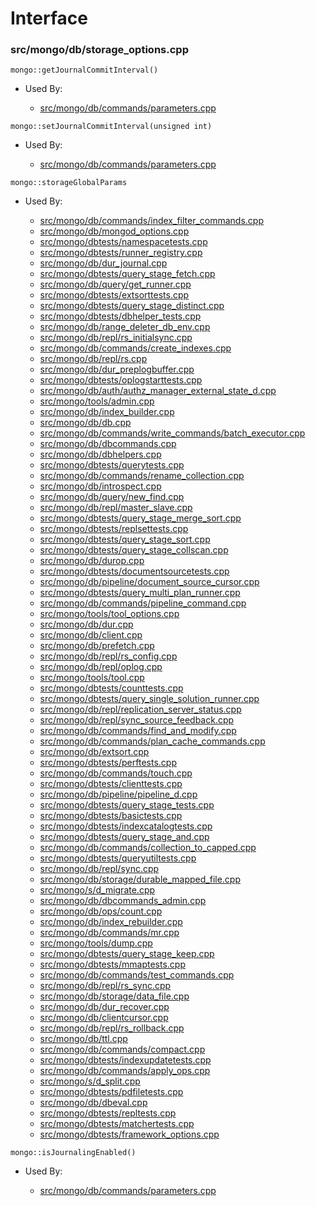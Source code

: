 
# Interface

### src/mongo/db/storage\_options.cpp

<div></div>

    mongo::getJournalCommitInterval()

- Used By:

    - [src/mongo/db/commands/parameters.cpp](../database\_commands)

<div></div>

    mongo::setJournalCommitInterval(unsigned int)

- Used By:

    - [src/mongo/db/commands/parameters.cpp](../database\_commands)

<div></div>

    mongo::storageGlobalParams

- Used By:

    - [src/mongo/db/commands/index\_filter\_commands.cpp](../database\_commands)
    - [src/mongo/db/mongod\_options.cpp](../mongos\_and\_mongod\_mains)
    - [src/mongo/dbtests/namespacetests.cpp](../unit\_tests)
    - [src/mongo/dbtests/runner\_registry.cpp](../unit\_tests)
    - [src/mongo/db/dur\_journal.cpp](../journaling)
    - [src/mongo/dbtests/query\_stage\_fetch.cpp](../unit\_tests)
    - [src/mongo/db/query/get\_runner.cpp](../core\_query\_system)
    - [src/mongo/dbtests/extsorttests.cpp](../unit\_tests)
    - [src/mongo/dbtests/query\_stage\_distinct.cpp](../core\_query\_system)
    - [src/mongo/dbtests/dbhelper\_tests.cpp](../unit\_tests)
    - [src/mongo/db/range\_deleter\_db\_env.cpp](../sharding)
    - [src/mongo/db/repl/rs\_initialsync.cpp](../replication)
    - [src/mongo/db/commands/create\_indexes.cpp](../database\_commands)
    - [src/mongo/db/repl/rs.cpp](../replication)
    - [src/mongo/db/dur\_preplogbuffer.cpp](../journaling)
    - [src/mongo/dbtests/oplogstarttests.cpp](../unit\_tests)
    - [src/mongo/db/auth/authz\_manager\_external\_state\_d.cpp](../authentication)
    - [src/mongo/tools/admin.cpp](../tools)
    - [src/mongo/db/index\_builder.cpp](../indexing)
    - [src/mongo/db/db.cpp](../mongos\_and\_mongod\_mains)
    - [src/mongo/db/commands/write\_commands/batch\_executor.cpp](../new\_wire\_protocol\_write\_commands)
    - [src/mongo/db/dbcommands.cpp](../database\_commands)
    - [src/mongo/db/dbhelpers.cpp](../client\_and\_operation\_tracking)
    - [src/mongo/dbtests/querytests.cpp](../unit\_tests)
    - [src/mongo/db/commands/rename\_collection.cpp](../database\_commands)
    - [src/mongo/db/introspect.cpp](../client\_and\_operation\_tracking)
    - [src/mongo/db/query/new\_find.cpp](../core\_query\_system)
    - [src/mongo/db/repl/master\_slave.cpp](../replication)
    - [src/mongo/dbtests/query\_stage\_merge\_sort.cpp](../unit\_tests)
    - [src/mongo/dbtests/replsettests.cpp](../unit\_tests)
    - [src/mongo/dbtests/query\_stage\_sort.cpp](../unit\_tests)
    - [src/mongo/dbtests/query\_stage\_collscan.cpp](../unit\_tests)
    - [src/mongo/db/durop.cpp](../journaling)
    - [src/mongo/dbtests/documentsourcetests.cpp](../unit\_tests)
    - [src/mongo/db/pipeline/document\_source\_cursor.cpp](../aggregation\_framework)
    - [src/mongo/dbtests/query\_multi\_plan\_runner.cpp](../unit\_tests)
    - [src/mongo/db/commands/pipeline\_command.cpp](../aggregation\_framework)
    - [src/mongo/tools/tool\_options.cpp](../tools)
    - [src/mongo/db/dur.cpp](../journaling)
    - [src/mongo/db/client.cpp](../client\_and\_operation\_tracking)
    - [src/mongo/db/prefetch.cpp](../page\_fault\_utilities)
    - [src/mongo/db/repl/rs\_config.cpp](../replication)
    - [src/mongo/db/repl/oplog.cpp](../replication)
    - [src/mongo/tools/tool.cpp](../tools)
    - [src/mongo/dbtests/counttests.cpp](../unit\_tests)
    - [src/mongo/dbtests/query\_single\_solution\_runner.cpp](../unit\_tests)
    - [src/mongo/db/repl/replication\_server\_status.cpp](../replication)
    - [src/mongo/db/repl/sync\_source\_feedback.cpp](../replication)
    - [src/mongo/db/commands/find\_and\_modify.cpp](../database\_commands)
    - [src/mongo/db/commands/plan\_cache\_commands.cpp](../database\_commands)
    - [src/mongo/db/extsort.cpp](../aggregation\_framework)
    - [src/mongo/dbtests/perftests.cpp](../unit\_tests)
    - [src/mongo/db/commands/touch.cpp](../database\_commands)
    - [src/mongo/dbtests/clienttests.cpp](../unit\_tests)
    - [src/mongo/db/pipeline/pipeline\_d.cpp](../aggregation\_framework)
    - [src/mongo/dbtests/query\_stage\_tests.cpp](../unit\_tests)
    - [src/mongo/dbtests/basictests.cpp](../unit\_tests)
    - [src/mongo/dbtests/indexcatalogtests.cpp](../unit\_tests)
    - [src/mongo/dbtests/query\_stage\_and.cpp](../unit\_tests)
    - [src/mongo/db/commands/collection\_to\_capped.cpp](../database\_commands)
    - [src/mongo/dbtests/queryutiltests.cpp](../unit\_tests)
    - [src/mongo/db/repl/sync.cpp](../replication)
    - [src/mongo/db/storage/durable\_mapped\_file.cpp](../journaling)
    - [src/mongo/s/d\_migrate.cpp](../sharding)
    - [src/mongo/db/dbcommands\_admin.cpp](../database\_commands)
    - [src/mongo/db/ops/count.cpp](../core\_query\_system)
    - [src/mongo/db/index\_rebuilder.cpp](../indexing)
    - [src/mongo/db/commands/mr.cpp](../database\_commands)
    - [src/mongo/tools/dump.cpp](../tools)
    - [src/mongo/dbtests/query\_stage\_keep.cpp](../core\_query\_system)
    - [src/mongo/dbtests/mmaptests.cpp](../unit\_tests)
    - [src/mongo/db/commands/test\_commands.cpp](../database\_commands)
    - [src/mongo/db/repl/rs\_sync.cpp](../replication)
    - [src/mongo/db/storage/data\_file.cpp](../mmap\_file\_interface)
    - [src/mongo/db/dur\_recover.cpp](../journaling)
    - [src/mongo/db/clientcursor.cpp](../client\_and\_operation\_tracking)
    - [src/mongo/db/repl/rs\_rollback.cpp](../replication)
    - [src/mongo/db/ttl.cpp](../indexing)
    - [src/mongo/db/commands/compact.cpp](../database\_commands)
    - [src/mongo/dbtests/indexupdatetests.cpp](../unit\_tests)
    - [src/mongo/db/commands/apply\_ops.cpp](../database\_commands)
    - [src/mongo/s/d\_split.cpp](../sharding)
    - [src/mongo/dbtests/pdfiletests.cpp](../unit\_tests)
    - [src/mongo/db/dbeval.cpp](../database\_commands)
    - [src/mongo/dbtests/repltests.cpp](../unit\_tests)
    - [src/mongo/dbtests/matchertests.cpp](../unit\_tests)
    - [src/mongo/dbtests/framework\_options.cpp](../unit\_tests)

<div></div>

    mongo::isJournalingEnabled()

- Used By:

    - [src/mongo/db/commands/parameters.cpp](../database\_commands)
